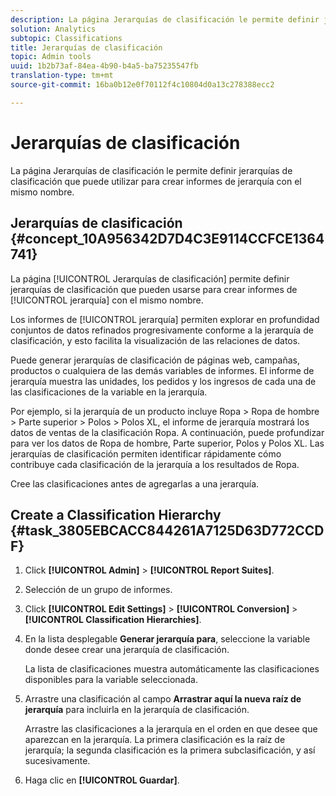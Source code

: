```yaml
---
description: La página Jerarquías de clasificación le permite definir jerarquías de clasificación que puede utilizar para crear informes de jerarquía con el mismo nombre.
solution: Analytics
subtopic: Classifications
title: Jerarquías de clasificación
topic: Admin tools
uuid: 1b2b73af-84ea-4b90-b4a5-ba75235547fb
translation-type: tm+mt
source-git-commit: 16ba0b12e0f70112f4c10804d0a13c278388ecc2

---
```



# Jerarquías de clasificación

La página Jerarquías de clasificación le permite definir jerarquías de clasificación que puede utilizar para crear informes de jerarquía con el mismo nombre.

## Jerarquías de clasificación {#concept_10A956342D7D4C3E9114CCFCE1364741}

La página [!UICONTROL Jerarquías de clasificación] permite definir jerarquías de clasificación que pueden usarse para crear informes de [!UICONTROL jerarquía] con el mismo nombre.

Los informes de [!UICONTROL jerarquía] permiten explorar en profundidad conjuntos de datos refinados progresivamente conforme a la jerarquía de clasificación, y esto facilita la visualización de las relaciones de datos.

Puede generar jerarquías de clasificación de páginas web, campañas, productos o cualquiera de las demás variables de informes. El informe de jerarquía muestra las unidades, los pedidos y los ingresos de cada una de las clasificaciones de la variable en la jerarquía.

Por ejemplo, si la jerarquía de un producto incluye Ropa &gt; Ropa de hombre &gt; Parte superior &gt; Polos &gt; Polos XL, el informe de jerarquía mostrará los datos de ventas de la clasificación Ropa. A continuación, puede profundizar para ver los datos de Ropa de hombre, Parte superior, Polos y Polos XL. Las jerarquías de clasificación permiten identificar rápidamente cómo contribuye cada clasificación de la jerarquía a los resultados de Ropa.

Cree las clasificaciones antes de agregarlas a una jerarquía.

## Create a Classification Hierarchy {#task_3805EBCACC844261A7125D63D772CCDF}

<!-- 

t_classification_heirarchy.xml

 -->

1. Click **[!UICONTROL Admin]** &gt; **[!UICONTROL Report Suites]**.
1. Selección de un grupo de informes.
1. Click **[!UICONTROL Edit Settings]** &gt; **[!UICONTROL Conversion]** &gt; **[!UICONTROL Classification Hierarchies]**.
1. En la lista desplegable **Generar jerarquía para**, seleccione la variable donde desee crear una jerarquía de clasificación. 

   La lista de clasificaciones muestra automáticamente las clasificaciones disponibles para la variable seleccionada.
1. Arrastre una clasificación al campo **Arrastrar aquí la nueva raíz de jerarquía** para incluirla en la jerarquía de clasificación.

   Arrastre las clasificaciones a la jerarquía en el orden en que desee que aparezcan en la jerarquía. La primera clasificación es la raíz de jerarquía; la segunda clasificación es la primera subclasificación, y así sucesivamente.
1. Haga clic en **[!UICONTROL Guardar]**.
